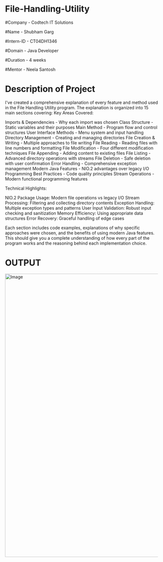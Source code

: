 # File-Handling-Utility

#Company - Codtech IT Solutions

#Name - Shubham Garg

#Intern-ID - CT04DH1346

#Domain - Java Developer

#Duration - 4 weeks

#Mentor - Neela Santosh


# Description of Project 

I've created a comprehensive explanation of every feature and method used in the File Handling Utility program. The explanation is organized into 15 main sections covering:
Key Areas Covered:

Imports & Dependencies - Why each import was chosen
Class Structure - Static variables and their purposes
Main Method - Program flow and control structures
User Interface Methods - Menu system and input handling
Directory Management - Creating and managing directories
File Creation & Writing - Multiple approaches to file writing
File Reading - Reading files with line numbers and formatting
File Modification - Four different modification techniques
File Appending - Adding content to existing files
File Listing - Advanced directory operations with streams
File Deletion - Safe deletion with user confirmation
Error Handling - Comprehensive exception management
Modern Java Features - NIO.2 advantages over legacy I/O
Programming Best Practices - Code quality principles
Stream Operations - Modern functional programming features

Technical Highlights:

NIO.2 Package Usage: Modern file operations vs legacy I/O
Stream Processing: Filtering and collecting directory contents
Exception Handling: Multiple exception types and patterns
User Input Validation: Robust input checking and sanitization
Memory Efficiency: Using appropriate data structures
Error Recovery: Graceful handling of edge cases

Each section includes code examples, explanations of why specific approaches were chosen, and the benefits of using modern Java features. This should give you a complete understanding of how every part of the program works and the reasoning behind each implementation choice.

# OUTPUT


<img width="1680" height="934" alt="Image" src="https://github.com/user-attachments/assets/789c9991-64c9-4dbd-bf4a-c1f7f96b1bad" />

